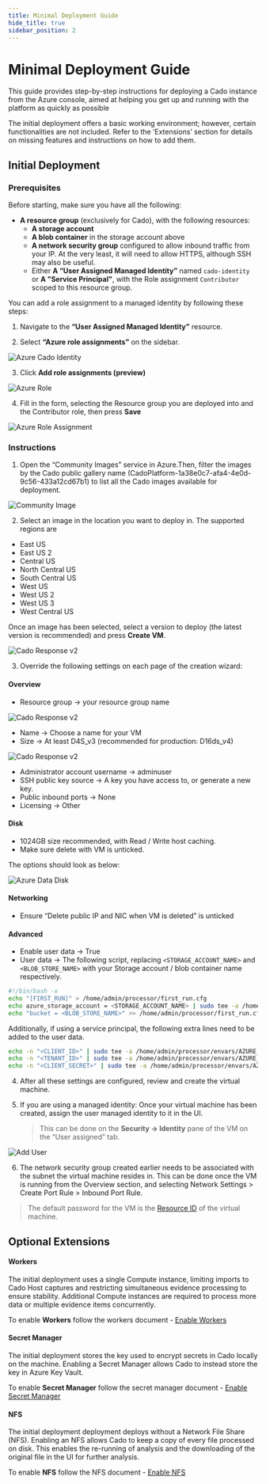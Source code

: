 ```yaml
---
title: Minimal Deployment Guide
hide_title: true
sidebar_position: 2
---
```


# Minimal Deployment Guide

This guide provides step-by-step instructions for deploying a Cado instance from the Azure console, aimed at helping you get up and running with the platform as quickly as possible

The initial deployment offers a basic working environment; however, certain functionalities are not included. Refer to the ‘Extensions’ section for details on missing features and instructions on how to add them.

## Initial Deployment

### Prerequisites

Before starting, make sure you have all the following:

- **A resource group** (exclusively for Cado), with the following resources:
  - **A storage account**
  - **A blob container** in the storage account above
  - **A network security group** configured to allow inbound traffic from your IP. At the very least, it will need to allow HTTPS, although SSH may also be useful.
  - Either **A “User Assigned Managed Identity”** named `cado-identity` or **A "Service Principal"**, with the Role assignment `Contributor` scoped to this resource group.

You can add a role assignment to a managed identity by following these steps:

1. Navigate to the **“User Assigned Managed Identity”** resource.

2. Select **“Azure role assignments”** on the sidebar.

![Azure Cado Identity](/img/cado-identity-overview.png)

3. Click **Add role assignments (preview)**

![Azure Role](/img/cado-identity-azure-role.png)

4. Fill in the form, selecting the Resource group you are deployed into and the Contributor role, then press **Save**

![Azure Role Assignment](/img/add-role-assignment.png)

### Instructions

1. Open the “Community Images” service in Azure.Then, filter the images by the Cado public gallery name (CadoPlatform-1a38e0c7-afa4-4e0d-9c56-433a12cd67b1) to list all the Cado images available for deployment.

![Community Image](/img/community-image.png)

2. Select an image in the location you want to deploy in. The supported regions are

- East US
- East US 2
- Central US
- North Central US
- South Central US
- West US
- West US 2
- West US 3
- West Central US

Once an image has been selected, select a version to deploy (the latest version is recommended) and press **Create VM**.

![Cado Response v2](/img/cadoresponsev2.png)

3. Override the following settings on each page of the creation wizard:

#### Overview

- Resource group -> your resource group name

![Cado Response v2](/img/resource-group.png)

- Name -> Choose a name for your VM
- Size -> At least D4S_v3 (recommended for production: D16ds_v4)

![Cado Response v2](/img/disk-size.png)

- Administrator account username -> adminuser
- SSH public key source -> A key you have access to, or generate a new key.
- Public inbound ports -> None
- Licensing -> Other

#### Disk

- 1024GB size recommended, with Read / Write host caching.
- Make sure delete with VM is unticked.

The options should look as below:

![Azure Data Disk](/img/azure-data-disk.png)

#### Networking

- Ensure “Delete public IP and NIC when VM is deleted” is unticked

#### Advanced

- Enable user data -> True
- User data -> The following script, replacing `<STORAGE_ACCOUNT_NAME>` and `<BLOB_STORE_NAME>` with your Storage account / blob container name respectively.

```bash
#!/bin/bash -x
echo "[FIRST_RUN]" > /home/admin/processor/first_run.cfg
echo azure_storage_account = <STORAGE_ACCOUNT_NAME> | sudo tee -a /home/admin/processor/first_run.cfg
echo "bucket = <BLOB_STORE_NAME>" >> /home/admin/processor/first_run.cfg
```

Additionally, if using a service principal, the following extra lines need to be added to the user data.

```bash
echo -n "<CLIENT_ID>" | sudo tee -a /home/admin/processor/envars/AZURE_CLIENT_ID
echo -n "<TENANT_ID>" | sudo tee -a /home/admin/processor/envars/AZURE_TENANT_ID
echo -n "<CLIENT_SECRET>" | sudo tee -a /home/admin/processor/envars/AZURE_CLIENT_SECRET
```

4. After all these settings are configured, review and create the virtual machine.

5. If you are using a managed identity: Once your virtual machine has been created, assign the user managed identity to it in the UI.
   > This can be done on the **Security -> Identity** pane of the VM on the “User assigned” tab.

![Add User](/img/add-user.png)

6. The network security group created earlier needs to be associated with the subnet the virtual machine resides in. This can be done once the VM is running from the Overview section, and selecting Network Settings > Create Port Rule > Inbound Port Rule.

> The default password for the VM is the [Resource ID](https://docs.cadosecurity.com/cado/deploy/logging-in) of the virtual machine.

## Optional Extensions

#### Workers

The initial deployment uses a single Compute instance, limiting imports to Cado Host captures and restricting simultaneous evidence processing to ensure stability. Additional Compute instances are required to process more data or multiple evidence items concurrently.

To enable **Workers** follow the workers document - [Enable Workers](https://docs.cadosecurity.com/cado/deploy/azure/azure-workers)

#### Secret Manager

The initial deployment stores the key used to encrypt secrets in Cado locally on the machine. Enabling a Secret Manager allows Cado to instead store the key in Azure Key Vault.

To enable **Secret Manager** follow the secret manager document - [Enable Secret Manager](https://docs.cadosecurity.com/cado/deploy/azure/azure-secret-manager)

#### NFS

The initial deployment deployment deploys without a Network File Share (NFS). Enabling an NFS allows Cado to keep a copy of every file processed on disk. This enables the re-running of analysis and the downloading of the original file in the UI for further analysis.

To enable **NFS** follow the NFS document - [Enable NFS](https://docs.cadosecurity.com/cado/deploy/azure/azure-nfs)